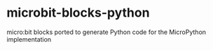 # microbit-blocks-python
micro:bit blocks ported to generate Python code for the MicroPython implementation
